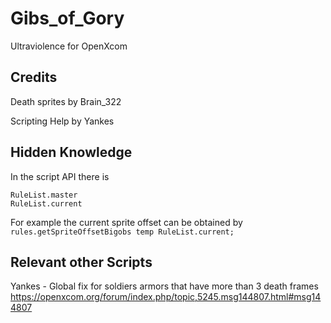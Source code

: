 # Gibs_of_Gory

Ultraviolence for OpenXcom

## Credits

Death sprites by Brain_322

Scripting Help by Yankes


## Hidden Knowledge

In the script API there is 
```
RuleList.master
RuleList.current
```

For example the current sprite offset can be obtained by
`rules.getSpriteOffsetBigobs temp RuleList.current;`


## Relevant other Scripts

Yankes - Global fix for soldiers armors that have more than 3 death frames
https://openxcom.org/forum/index.php/topic,5245.msg144807.html#msg144807